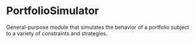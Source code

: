 # PortfolioSimulator
General-purpose module that simulates the behavior of a portfolio subject to a variety of constraints and strategies.
